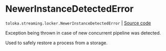 # NewerInstanceDetectedError
`toloka.streaming.locker.NewerInstanceDetectedError` | [Source code](https://github.com/Toloka/toloka-kit/blob/v0.1.26/src/streaming/locker.py#L18)

Exception being thrown in case of new concurrent pipeline was detected.


Used to safely restore a process from a storage.

